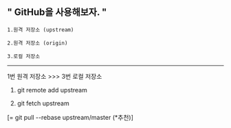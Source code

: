 ## " GitHub을 사용해보자. "

    1.원격 저장소 (upstream) 

    2.원격 저장소 (origin)     

    3.로컬 저장소           


---------------------
1번 원격 저장소 >>> 3번 로컬 저장소
1. git remote add upstream 

2. git fetch upstream

[= git pull --rebase upstream/master (*추천)]